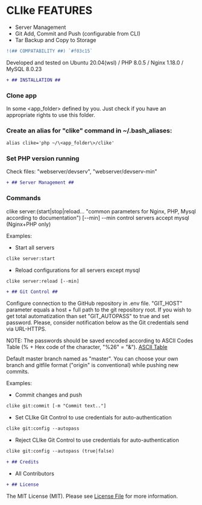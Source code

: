 # CLIke FEATURES #
* Server Management
* Git Add, Commit and Push (configurable from CLI)
* Tar Backup and Copy to Storage

```diff
!(## COMPATABILITY ##) `#f03c15`
```

Developed and tested on Ubuntu 20.04(wsl) / PHP 8.0.5 / Nginx 1.18.0 / MySQL 8.0.23

```diff
+ ## INSTALLATION ##
```

### Clone app ###
In some \<app_folder\> defined by you. Just check if you have an appropriate rights to use this folder.

### Create an alias for "clike" command in ~/.bash_aliases: ###

```diff
alias clike='php ~/\<app_folder\>/clike'
```

### Set PHP version running ###
Check files: "webserver/devserv", "webserver/devserv-min"

```diff
+ ## Server Management ##
```

### Commands ###
clike server:(start|stop|reload... "common parameters for Nginx, PHP, Mysql according to documentation") [--min]
--min control servers accept mysql (Nginx+PHP only)

Examples:
* Start all servers

```diff
clike server:start
```

* Reload configurations for all servers except mysql

```diff
clike server:reload [--min]
```
```diff
+ ## Git Control ##
```
Configure connection to the GitHub repository in .env file.
"GIT_HOST" parameter equals a host + full path to the git repository root.
If you wish to get total automatization than set "GIT_AUTOPASS" to true and set password. Please, consider notification below as the Git credentials send via URL-HTTPS.

NOTE: The passwords should be saved encoded according to ASCII Codes Table (% + Hex code of the character, "%26" = "&").
[ASCII Table](https://ascii.cl/)

Default master branch named as "master". You can choose your own branch and gitfile format ("origin" is conventional) while pushing new commits.

Examples:
* Commit changes and push

```diff
clike git:commit [-m "Commit text.."]
```

* Set CLIke Git Control to use credentials for auto-authentication

```diff
clike git:config --autopass
```

* Reject CLIke Git Control to use credentials for auto-authentication

```diff
clike git:config --autopass (true|false)
```




```diff
+ ## Credits
```
- All Contributors

```diff
+ ## License
```
The MIT License (MIT). Please see [License File](LICENSE) for more information.